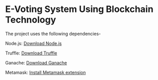 # E-Voting System Using Blockchain Technology

The project uses the following dependencies- 

Node.js: [Download Node.js](https://nodejs.org/en/download)

Truffle: [Download Truffle](https://archive.trufflesuite.com/docs/truffle/how-to/install/)

Ganache: [Download Ganache](https://archive.trufflesuite.com/ganache/)

Metamask: [Install Metamask extension](https://metamask.io/download/)

